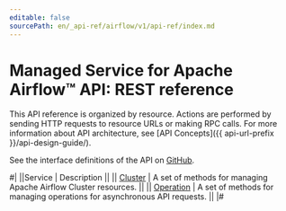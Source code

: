 ```yaml
---
editable: false
sourcePath: en/_api-ref/airflow/v1/api-ref/index.md
---
```


# Managed Service for Apache Airflow™ API: REST reference

This API reference is organized by resource. Actions are performed by sending HTTP requests to resource URLs or making RPC calls. For more information about API architecture, see [API Concepts]({{ api-url-prefix }}/api-design-guide/).

See the interface definitions of the API on [GitHub](https://github.com/yandex-cloud/cloudapi).

#|
||Service | Description ||
|| [Cluster](Cluster/index.md) | A set of methods for managing Apache Airflow Cluster resources. ||
|| [Operation](Operation/index.md) | A set of methods for managing operations for asynchronous API requests. ||
|#